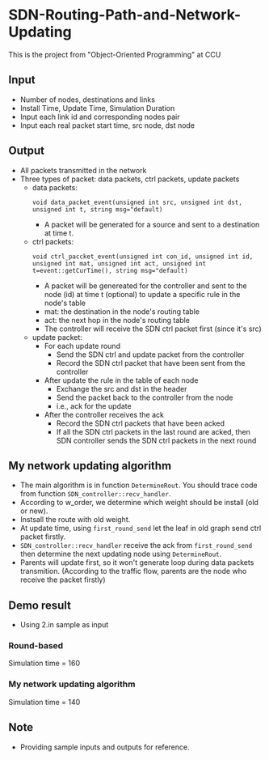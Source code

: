 # SDN-Routing-Path-and-Network-Updating
This is the project from "Object-Oriented Programming" at CCU
## Input
- Number of nodes, destinations and links
- Install Time, Update Time, Simulation Duration
- Input each link id and corresponding nodes pair
- Input each real packet start time, src node, dst node
## Output
- All packets transmitted in the network
- Three types of packet: data packets, ctrl packets, update packets
  - data packets:
    ```C=
    void data_packet_event(unsigned int src, unsigned int dst, unsigned int t, string msg="default)
    ```
    - A packet will be generated for a source and sent to a destination at time t.
  - ctrl packets:
    ```C=
    void ctrl_paccket_event(unsigned int con_id, unsigned int id, unsigned int mat, unsigned int act, unsigned int t=event::getCurTime(), string msg="default)
    ```
    - A packet will be genereated for the controller and sent to the node (id) at time t (optional) to update a specific rule in the node's table
    - mat: the destination in the node's routing table
    - act: the next hop in the node's routing table
    - The controller will receive the SDN ctrl packet first (since it's src)
  - update packet:
    - For each update round
      - Send the SDN ctrl and update packet from the controller
      - Record the SDN ctrl packet that have been sent from the controller
    - After update the rule in the table of each node
      - Exchange the src and dst in the header
      - Send the packet back to the controller from the node
      - i.e., ack for the update
    - After the controller receives the ack
      - Record the SDN ctrl packets that have been acked
      - If all the SDN ctrl packets in the last round are acked, then SDN controller sends the SDN ctrl packets in the next round
## My network updating algorithm
- The main algorithm is in function `DetermineRout`. You should trace code from function `SDN_controller::recv_handler`.
- According to w_order, we determine which weight should be install (old or new).
- Instsall the route with old weight.
- At update time, using `first_round_send` let the leaf in old graph send ctrl packet firstly.
- `SDN_controller::recv_handler` receive the ack from `first_round_send` then determine the next updating node using `DetermineRout`.
- Parents will update first, so it won't generate loop during data packets transmition. (According to the traffic flow, parents are the node who receive the packet firstly)

## Demo result
- Using 2.in sample as input
### Round-based
Simulation time = 160
### My network updating algorithm
Simulation time = 140

## Note
- Providing sample inputs and outputs for reference.
